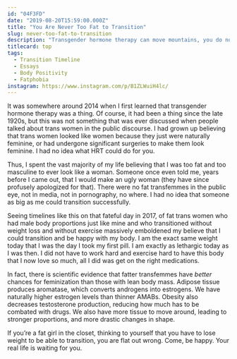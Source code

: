 ```yaml
---
id: "04F3FD"
date: "2019-08-20T15:59:00.000Z"
title: "You Are Never Too Fat to Transition"
slug: never-too-fat-to-transition
description: "Transgender hormone therapy can move mountains, you do not have to be thin to transition."
titlecard: top
tags:
  - Transition Timeline
  - Essays
  - Body Positivity
  - Fatphobia
instagram: https://www.instagram.com/p/B1ZLWuiH4lc/
---
```


It was somewhere around 2014 when I first learned that transgender hormone therapy was a thing. Of course, it had been a thing since the late 1920s, but this was not something that was ever discussed when people talked about trans women in the public discourse. I had grown up believing that trans women looked like women because they just were naturally feminine, or had undergone significant surgeries to make them look feminine. I had no idea what HRT could do for you.

Thus, I spent the vast majority of my life believing that I was too fat and too masculine to ever look like a woman. Someone once even told me, years before I came out, that I would make an ugly woman (they have since profusely apologized for that). There were no fat transfemmes in the public eye, not in media, not in pornography, no where. I had no idea that someone as big as me could transition successfully.

Seeing timelines like this on that fateful day in 2017, of fat trans women who had male body proportions just like mine and who transitioned without weight loss and without exercise massively emboldened my believe that I could transition and be happy with my body. I am the exact same weight today that I was the day I took my first pill. I am exactly as lethargic today as I was then. I did not have to work hard and exercise hard to have this body that I now love so much, all I did was get on the right medications.

In fact, there is scientific evidence that fatter transfemmes have *better* chances for feminization than those with lean body mass. Adipose tissue produces aromatase, which converts androgens into estrogens. We have naturally higher estrogen levels than thinner AMABs. Obesity also decreases testosterone production, reducing how much has to be combated with drugs. We also have more tissue to move around, leading to stronger proportions, and more drastic changes in shape.

If you’re a fat girl in the closet, thinking to yourself that you have to lose weight to be able to transition, you are flat out wrong. Come, be happy. Your real life is waiting for you.
